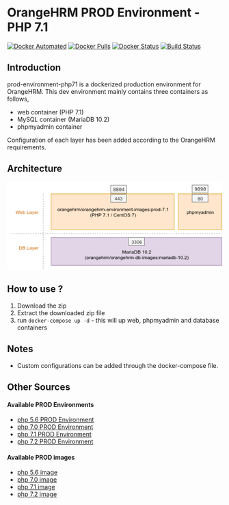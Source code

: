 # OrangeHRM PROD Environment - PHP 7.1
[![Docker Automated](https://img.shields.io/docker/automated/orangehrm/orangehrm-environment-images.svg)](https://hub.docker.com/r/orangehrm/orangehrm-environment-images/) [![Docker Pulls](https://img.shields.io/docker/pulls/orangehrm/orangehrm-environment-images.svg)](https://hub.docker.com/r/orangehrm/orangehrm-environment-images/) [![Docker Status](https://img.shields.io/docker/build/orangehrm/orangehrm-environment-images.svg)](https://hub.docker.com/r/orangehrm/orangehrm-environment-images/) [![Build Status](https://travis-ci.org/orangehrm/orangehrm-prod-environment.svg?branch=php-7.1)](https://travis-ci.org/orangehrm/orangehrm-prod-environment)

## Introduction

prod-environment-php71 is a dockerized production environment for OrangeHRM. This dev environment mainly contains three containers as follows,

- web container (PHP 7.1)
- MySQL container (MariaDB 10.2)
- phpmyadmin container

Configuration of each layer has been added according to the OrangeHRM requirements.

## Architecture
![php71 architecture](./doc-helpers/architecture.png)

## How to use ?

1. Download the zip
2. Extract the downloaded zip file 
3. run `docker-compose up -d` - this will up web, phpmyadmin and database containers


## Notes
- Custom configurations can be added through the docker-compose file. 

## Other Sources

#### Available PROD Environments

- [php 5.6 PROD Environment](https://github.com/orangehrm/orangehrm-prod-environment/tree/prod-environment-php56)
- [php 7.0 PROD Environment](https://github.com/orangehrm/orangehrm-prod-environment/tree/prod-environment-php70)
- [php 7.1 PROD Environment](https://github.com/orangehrm/orangehrm-prod-environment/tree/prod-environment-php71)
- [php 7.2 PROD Environment](https://github.com/orangehrm/orangehrm-prod-environment/tree/prod-environment-php72)

#### Available PROD images

- [php 5.6 image](https://github.com/orangehrm/orangehrm-prod-environment/tree/php-5.6-centos)
- [php 7.0 image](https://github.com/orangehrm/orangehrm-prod-environment/tree/php-7.0)
- [php 7.1 image](https://github.com/orangehrm/orangehrm-prod-environment/tree/php-7.1)
- [php 7.2 image](https://github.com/orangehrm/orangehrm-prod-environment/tree/php-7.2)